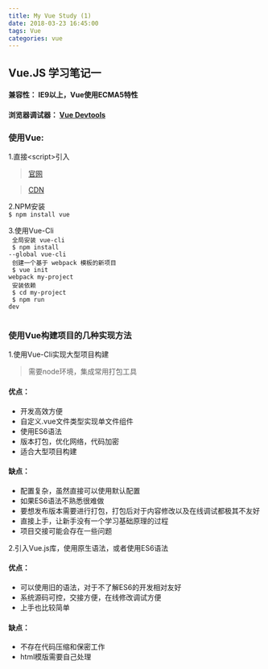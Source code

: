 ```yaml
---
title: My Vue Study (1)
date: 2018-03-23 16:45:00
tags: Vue
categories: vue
---
```


## Vue.JS 学习笔记一

#### 兼容性： IE9以上，Vue使用ECMA5特性

#### 浏览器调试器： [Vue Devtools](https://github.com/vuejs/vue-devtools#vue-devtools)

### 使用Vue:

1.直接&lt;script&gt;引入<br/>
> [官网](https://vuejs.org/js/vue.js)

> [CDN](https://cdn.jsdelivr.net/npm/vue@2.5.16/dist/vue.js)

2.NPM安装<br/>
 <code>$ npm install vue</code>

<!-- more -->

3.使用Vue-Cli<br/>
<code>
    全局安装 vue-cli<br/>
    $ npm install --global vue-cli<br/>
    创建一个基于 webpack 模板的新项目<br/>
    $ vue init webpack my-project<br/>
    安装依赖<br/>
    $ cd my-project<br/>
    $ npm run dev<br/>
</code>


### 使用Vue构建项目的几种实现方法

1.使用Vue-Cli实现大型项目构建
> 需要node环境，集成常用打包工具
#### 优点：
* 开发高效方便
* 自定义.vue文件类型实现单文件组件
* 使用ES6语法
* 版本打包，优化网络，代码加密
* 适合大型项目构建<br/>
#### 缺点：
* 配置复杂，虽然直接可以使用默认配置
* 如果ES6语法不熟悉很难做
* 要想发布版本需要进行打包，打包后对于内容修改以及在线调试都极其不友好
* 直接上手，让新手没有一个学习基础原理的过程
* 项目交接可能会存在一些问题

2.引入Vue.js库，使用原生语法，或者使用ES6语法
#### 优点：
* 可以使用旧的语法，对于不了解ES6的开发相对友好
* 系统源码可控，交接方便，在线修改调试方便
* 上手也比较简单<br/>
#### 缺点：
* 不存在代码压缩和保密工作
* html模版需要自己处理
